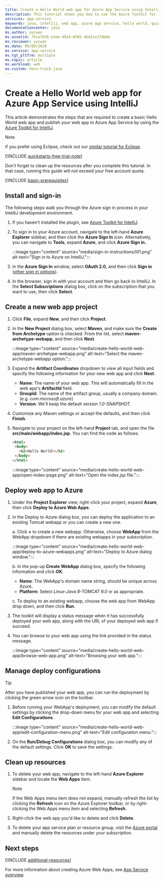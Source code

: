 ```yaml
---
title: Create a Hello World web app for Azure App Service using IntelliJ
description: This tutorial shows you how to use the Azure Toolkit for IntelliJ to create a Hello World Web App for Azure.
services: app-service
keywords: java, intellij, web app, azure app service, hello world, quick start
documentationcenter: java
ms.author: yucwan
ms.assetid: 75ce7b36-e3ae-491d-8305-4b42ce37db4e
ms.reviewer: yucwan
ms.date: 09/09/2020
ms.service: app-service
ms.tgt_pltfrm: multiple
ms.topic: article
ms.workload: web
ms.custom: devx-track-java
---
```


# Create a Hello World web app for Azure App Service using IntelliJ

This article demonstrates the steps that are required to create a basic Hello World web app and publish your web app to Azure App Service by using the [Azure Toolkit for IntelliJ](https://plugins.jetbrains.com/plugin/8053).

> [!NOTE]
> If you prefer using Eclipse, check out our [similar tutorial for Eclipse](../toolkit-for-eclipse/create-hello-world-web-app.md).
>
> [!INCLUDE [quickstarts-free-trial-note](includes/quickstarts-free-trial-note.md)]
>
> Don't forget to clean up the resources after you complete this tutorial. In that case, running this guide will not exceed your free account quota.

[!INCLUDE [basic-prerequisites](includes/basic-prerequisites.md)]

## Install and sign-in

The following steps walk you through the Azure sign in process in your IntelliJ development environment.

1. If you haven't installed the plugin, see [Azure Toolkit for IntelliJ](https://plugins.jetbrains.com/plugin/8053).

1. To sign in to your Azure account, navigate to the left-hand **Azure Explorer** sidebar, and then click the **Azure Sign In** icon. Alternatively, you can navigate to **Tools**, expand **Azure**, and click **Azure Sign in**..

   :::image type="content" source="media/sign-in-instructions/I01.png" alt-text="Sign in to Azure on IntelliJ.":::

1. In the **Azure Sign In** window, select **OAuth 2.0**, and then click **Sign in** ([other sign in options](sign-in-instructions.md)).

1. In the browser, sign in with your account and then go back to IntelliJ. In the **Select Subscriptions** dialog box, click on the subscription that you want to use, then click **Select**.

## Create a new web app project

1. Click **File**, expand **New**, and then click **Project**.

1. In the **New Project** dialog box, select **Maven**, and make sure the **Create from Archetype** option is checked. From the list, select **maven-archetype-webapp**, and then click **Next**.

   :::image type="content" source="media/create-hello-world-web-app/maven-archetype-webapp.png" alt-text="Select the maven-archetype-webapp option.":::

1. Expand the **Artifact Coordinates** dropdown to view all input fields and specify the following information for your new web app and click **Next**:

   * **Name**: The name of your web app. This will automatically fill in the web app's **ArtifactId** field.
   * **GroupId**: The name of the artifact group, usually a company domain. (e.g. *com.microsoft.azure*)
   * **Version**: We'll keep the default version *1.0-SNAPSHOT*.

1. Customize any Maven settings or accept the defaults, and then click **Finish**.

1. Navigate to your project on the left-hand **Project** tab, and open the file **src/main/webapp/index.jsp**. You can find the code as follows.

   ```html
   <html>
    <body>
      <h2>Hello World!</h2>
    </body>
   </html>
   ```

   :::image type="content" source="media/create-hello-world-web-app/open-index-page.png" alt-text="Open the index.jsp file.":::

## Deploy web app to Azure

1. Under the **Project Explorer** view, right-click your project, expand **Azure**, then click **Deploy to Azure Web Apps**.

1. In the Deploy to Azure dialog box, you can deploy the application to an existing Tomcat webapp or you can create a new one.

   a. Click **+** to create a new webapp. Otherwise, choose **WebApp** from the WebApp dropdown if there are existing webapps in your subscription.

      :::image type="content" source="media/create-hello-world-web-app/deploy-to-azure-webapps.png" alt-text="Deploy to Azure dialog window.":::

   b. In the pop-up **Create WebApp** dialog box, specify the following information and click **OK**:

      * **Name**: The WebApp's domain name string, should be unique across Azure.
      * **Platform**: Select *Linux-Java 8-TOMCAT 9.0* or as appropriate.

   c. To deploy to an existing webapp, choose the web app from WebApp drop down, and then click **Run**.

1. The toolkit will display a status message when it has successfully deployed your web app, along with the URL of your deployed web app if succeed.

1. You can browse to your web app using the link provided in the status message.

   :::image type="content" source="media/create-hello-world-web-app/browse-web-app.png" alt-text="Browsing your web app.":::

## Manage deploy configurations

> [!TIP]
> After you have published your web app, you can run the deployment by clicking the green arrow icon on the toolbar.

1. Before running your WebApp's deployment, you can modify the default settings by clicking the drop-down menu for your web app and selecting **Edit Configurations**.

   :::image type="content" source="media/create-hello-world-web-app/edit-configuration-menu.png" alt-text="Edit configuration menu.":::

1. On the **Run/Debug Configurations** dialog box, you can modify any of the default settings. Click **OK** to save the settings.

## Clean up resources

1. To delete your web app, navigate to the left-hand **Azure Explorer** sidebar and locate the **Web Apps** item.

   > [!NOTE]
   > If the Web Apps menu item does not expand, manually refresh the list by clicking the **Refresh** icon on the Azure Explorer toolbar, or by right-clicking the Web Apps menu item and selecting **Refresh**.

1. Right-click the web app you'd like to delete and click **Delete**.

1. To delete your app service plan or resource group, visit the [Azure portal](https://portal.azure.com) and manually delete the resources under your subscription.

## Next steps

[!INCLUDE [additional-resources](includes/additional-resources.md)]

For more information about creating Azure Web Apps, see [App Service overview](/azure/app-service/app-service-web-overview).
